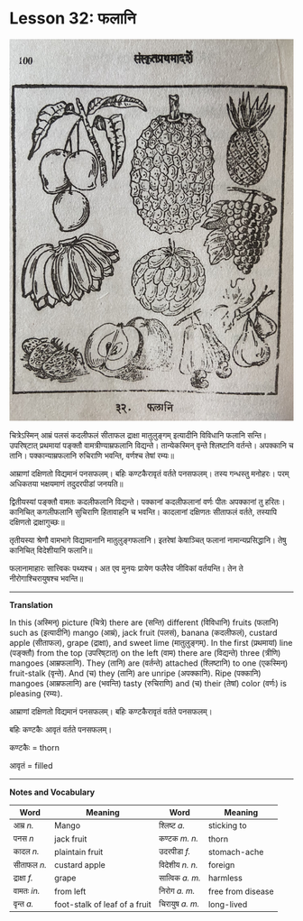 # Lesson 32: फलानि

![picture of several birds.](./images/r1l32.jpg)

चित्रेऽस्मिन् आम्रं पलसं कदलीफलं सीताफल द्राक्षा मातुलुङ्गम् इत्यादीनि विविधानि फलानि सन्ति। उपरिष्‌टात् प्रथमायां पङ्क्तौ वामत्रीण्याम्रफलानि विद्यन्ते। तान्येकस्मिन् वृन्ते श्लिष्टानि वर्तन्ते। अपक्कानि च तानि। पक्कान्याम्रफलानि रुचिराणि भवन्ति, वर्णश्च तेषां रम्यः॥

आम्राणां दक्षिणतो विद्यमानं पनसफलम्। बहिः कण्टकैरावृतं वर्तते पनसफलम्। तस्य गन्धस्तु मनोहरः। परम् अधिकतया भक्षयमाणं तदुदरपीडां जनयति॥

द्वितीयस्यां पङ्क्तौ वामतः कदलीफलानि विद्यन्ते। पक्कानां कदलीफलानां वर्णः पीतः अपक्कानां तु हरितः। कानिचित् कगलीफलानि सुचिराणि हितावाहनि च भवन्ति। कादलानां दक्षिणतः सीताफलं वर्तते, तस्यापि दक्षिणतो द्राक्षागुच्छः॥

तृतीयस्या श्रेणौ वामभागे विद्यामानानि मातुलुङ्गफलानि। इतरेषां केषाञ्चित् फलानां नामान्यप्रसिद्धानि। तेषु कानिचित् विदेशीयानि फलानि॥

फलानामाहारः सात्त्विकः पथ्यश्च। अत एव मुनयः प्रायेण फलैरेव जीविकां वर्तयन्ति। तेन ते नीरोगाश्चिरायुषश्च भवन्ति॥

---

**Translation**

In this (अस्मिन्) picture (चित्रे) there are (सन्ति) different (विविधानि) fruits (फलानि) such as (इत्यादीनि) mango (आम्रं), jack fruit (पलसं), banana (कदलीफलं), custard apple (सीताफल), grape (द्राक्षा), and sweet lime (मातुलुङ्गम्). In the first (प्रथमायां) line (पङ्क्तौ) from the top (उपरिष्‌टात्) on the left (वाम) there are (विद्यन्ते) three (त्रीणि) mangoes (आम्रफलानि). They (तानि) are (वर्तन्ते) attached (श्लिष्टानि) to one (एकस्मिन्) fruit-stalk (वृन्ते). And (च) they (तानि) are unripe (अपक्कानि). Ripe (पक्कानि) mangoes (आम्रफलानि) are (भवन्ति) tasty (रुचिराणि) and (च) their (तेषां) color (वर्णः) is pleasing (रम्यः).


आम्राणां दक्षिणतो विद्यमानं पनसफलम्। बहिः कण्टकैरावृतं वर्तते पनसफलम्।

बहिः कण्टकैः आवृतं वर्तते पनसफलम्।

कण्टकैः = thorn

आवृतं = filled

---

**Notes and Vocabulary**

| **Word** | **Meaning** | **Word** | **Meaning** |  
| --- | --- | --- | --- |
| आम्र *n.* | Mango | श्लिष्ट *a.* | sticking to |
| पनस *n* | jack fruit | कण्टक *m. n.* | thorn|
| कादल *n.* | plaintain fruit | उदरपीडा *f.* | stomach-ache |
| सीताफल *n.* | custard apple | विदेशीय *n. n.* | foreign |
| द्राक्षा *f.* | grape | सात्विक *a. m.* | harmless |
| वामतः *in.* | from left | निरोग *a. m.* | free from disease |
| वृन्त *a.* | foot-stalk of leaf of a fruit  | चिरायुष *a. m.* | long-lived |